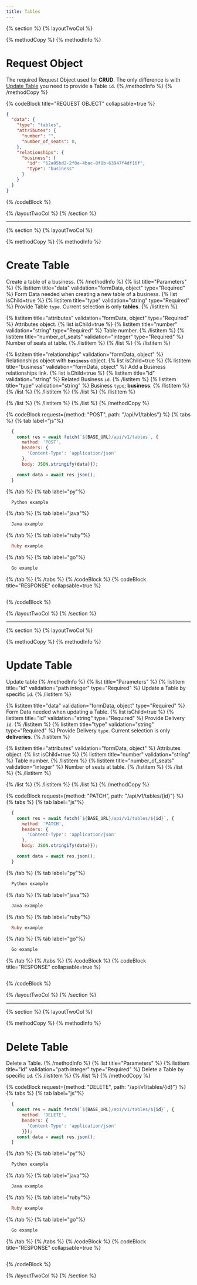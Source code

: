 ```yaml
---
title: Tables
---
```

{% section %}
{% layoutTwoCol %}

{% methodCopy %}
{% methodInfo %}
  # Request Object
  The required Request Object used for **CRUD**. The only difference is with [Update Table](#create-table) you need to provide a Table `id`.
{% /methodInfo %}
{% /methodCopy %}

{% codeBlock title="REQUEST OBJECT" collapsable=true %}
  ```json
  {
    "data": {
      "type": "tables",
      "attributes": {
        "number": "",
        "number_of_seats": 0,
      },
      "relationships": {
        "business": {
          "id": "62a05bd2-2f0e-4bac-8f8b-63947f4df16f",
          "type": "business"
        }
      }
    }
  }
  ```
{% /codeBlock %}

{% /layoutTwoCol %}
{% /section %}

- - -

{% section %}
{% layoutTwoCol %}

{% methodCopy %}
{% methodInfo %}
  # Create Table
  Create a table of a business.
{% /methodInfo %}
{% list title="Parameters" %}
  {% listitem title="data" validation="formData, object" type="Required" %}
  Form Data needed when creating a new table of a business.
  {% list isChild=true %}
  {% listitem title="type" validation="string" type="Required" %}
  Provide Table `type`. Current selection is only **tables**.
  {% /listitem %}

  {% listitem title="attributes" validation="formData, object" type="Required" %}
  Attributes object.
  {% list isChild=true %}
  {% listitem title="number" validation="string" type="Required" %}
  Table number.
  {% /listitem %}
  {% listitem title="number_of_seats" validation="integer" type="Required" %}
  Number of seats at table.
  {% /listitem %}
  {% /list %}
  {% /listitem %}

  {% listitem title="relationships" validation="formData, object" %}
  Relationships object with **`business`** object.
  {% list isChild=true %}
  {% listitem title="business" validation="formData, object" %}
  Add a Business relationships link.
  {% list isChild=true %}
  {% listitem title="id" validation="string" %}
  Related Business `id`.
  {% /listitem %}
  {% listitem title="type" validation="string" %}
  Business `type`; **business**.
  {% /listitem %}
  {% /list %}
  {% /listitem %}
  {% /list %}
  {% /listitem %}

  {% /list %}
  {% /listitem %}
{% /list %}
{% /methodCopy %}

{% codeBlock request={method: "POST", path: "/api/v1/tables"} %}
{% tabs %}
  {% tab label="js"%}
  ```js
    {
      const res = await fetch(`${BASE_URL}/api/v1/tables`, {
        method: 'POST',
        headers: {
          'Content-Type': 'application/json'
        },
        body: JSON.stringify(data)});

      const data = await res.json();
    }
  ```
  {% /tab %}
  {% tab label="py"%}
  ```py
    Python example
  ```
  {% /tab %}
  {% tab label="java"%}
  ```java
    Java example
  ```
  {% /tab %}
  {% tab label="ruby"%}
  ```ruby
    Ruby example
  ```
  {% /tab %}
  {% tab label="go"%}
  ```go
    Go example
  ```
  {% /tab %}
{% /tabs %}
{% /codeBlock %}
{% codeBlock title="RESPONSE" collapsable=true %}
  ```json
  ```
{% /codeBlock %}

{% /layoutTwoCol %}
{% /section %}

- - -

{% section %}
{% layoutTwoCol %}

{% methodCopy %}
{% methodInfo %}
  # Update Table
  Update table
{% /methodInfo %}
{% list title="Parameters" %}
  {% listitem title="id" validation="path integer" type="Required" %}
  Update a Table by specific `id`.
  {% /listitem %}

  {% listitem title="data" validation="formData, object" type="Required" %}
  Form Data needed when updating a Table.
  {% list isChild=true %}
  {% listitem title="id" validation="string" type="Required" %}
  Provide Delivery `id`.
  {% /listitem %}
  {% listitem title="type" validation="string" type="Required" %}
  Provide Delivery `type`. Current selection is only **deliveries**.
  {% /listitem %}

  {% listitem title="attributes" validation="formData, object" %}
  Attributes object.
  {% list isChild=true %}
  {% listitem title="number" validation="string" %}
  Table number.
  {% /listitem %}
  {% listitem title="number_of_seats" validation="integer" %}
  Number of seats at table.
  {% /listitem %}
  {% /list %}
  {% /listitem %}

  {% /list %}
  {% /listitem %}
{% /list %}
{% /methodCopy %}

{% codeBlock request={method: "PATCH", path: "/api/v1/tables/{id}"} %}
{% tabs %}
  {% tab label="js"%}
  ```js
    {
      const res = await fetch(`${BASE_URL}/api/v1/tables/${id}`, {
        method: 'PATCH',
        headers: {
          'Content-Type': 'application/json'
        },
        body: JSON.stringify(data)});

      const data = await res.json();
    }
  ```
  {% /tab %}
  {% tab label="py"%}
  ```py
    Python example
  ```
  {% /tab %}
  {% tab label="java"%}
  ```java
    Java example
  ```
  {% /tab %}
  {% tab label="ruby"%}
  ```ruby
    Ruby example
  ```
  {% /tab %}
  {% tab label="go"%}
  ```go
    Go example
  ```
  {% /tab %}
{% /tabs %}
{% /codeBlock %}
{% codeBlock title="RESPONSE" collapsable=true %}
  ```json
  ```
{% /codeBlock %}

{% /layoutTwoCol %}
{% /section %}

- - -

{% section %}
{% layoutTwoCol %}

{% methodCopy %}
{% methodInfo %}
  # Delete Table
  Delete a Table.
{% /methodInfo %}
{% list title="Parameters" %}
  {% listitem title="id" validation="path integer" type="Required" %}
  Delete a Table by specific `id`.
  {% /listitem %}
{% /list %}
{% /methodCopy %}

{% codeBlock request={method: "DELETE", path: "/api/v1/tables/{id}"} %}
{% tabs %}
  {% tab label="js"%}
  ```js
    {
      const res = await fetch(`${BASE_URL}/api/v1/tables/${id}`, {
        method: 'DELETE',
        headers: {
          'Content-Type': 'application/json'
        }});
      const data = await res.json();
    }
  ```
  {% /tab %}
  {% tab label="py"%}
  ```py
    Python example
  ```
  {% /tab %}
  {% tab label="java"%}
  ```java
    Java example
  ```
  {% /tab %}
  {% tab label="ruby"%}
  ```ruby
    Ruby example
  ```
  {% /tab %}
  {% tab label="go"%}
  ```go
    Go example
  ```
  {% /tab %}
{% /tabs %}
{% /codeBlock %}
{% codeBlock title="RESPONSE" collapsable=true %}
  ```json
  ```
{% /codeBlock %}

{% /layoutTwoCol %}
{% /section %}
